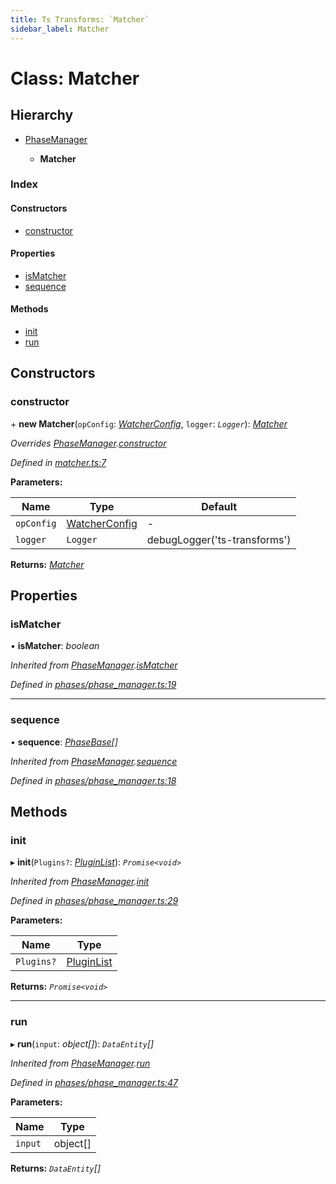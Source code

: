 ```yaml
---
title: Ts Transforms: `Matcher`
sidebar_label: Matcher
---
```


# Class: Matcher

## Hierarchy

* [PhaseManager](phasemanager.md)

  * **Matcher**

### Index

#### Constructors

* [constructor](matcher.md#constructor)

#### Properties

* [isMatcher](matcher.md#ismatcher)
* [sequence](matcher.md#sequence)

#### Methods

* [init](matcher.md#init)
* [run](matcher.md#run)

## Constructors

###  constructor

\+ **new Matcher**(`opConfig`: *[WatcherConfig](../interfaces/watcherconfig.md)*, `logger`: *`Logger`*): *[Matcher](matcher.md)*

*Overrides [PhaseManager](phasemanager.md).[constructor](phasemanager.md#constructor)*

*Defined in [matcher.ts:7](https://github.com/terascope/teraslice/blob/a2250fb9/packages/ts-transforms/src/matcher.ts#L7)*

**Parameters:**

Name | Type | Default |
------ | ------ | ------ |
`opConfig` | [WatcherConfig](../interfaces/watcherconfig.md) | - |
`logger` | `Logger` |  debugLogger('ts-transforms') |

**Returns:** *[Matcher](matcher.md)*

## Properties

###  isMatcher

• **isMatcher**: *boolean*

*Inherited from [PhaseManager](phasemanager.md).[isMatcher](phasemanager.md#ismatcher)*

*Defined in [phases/phase_manager.ts:19](https://github.com/terascope/teraslice/blob/a2250fb9/packages/ts-transforms/src/phases/phase_manager.ts#L19)*

___

###  sequence

• **sequence**: *[PhaseBase](phasebase.md)[]*

*Inherited from [PhaseManager](phasemanager.md).[sequence](phasemanager.md#sequence)*

*Defined in [phases/phase_manager.ts:18](https://github.com/terascope/teraslice/blob/a2250fb9/packages/ts-transforms/src/phases/phase_manager.ts#L18)*

## Methods

###  init

▸ **init**(`Plugins?`: *[PluginList](../overview.md#pluginlist)*): *`Promise<void>`*

*Inherited from [PhaseManager](phasemanager.md).[init](phasemanager.md#init)*

*Defined in [phases/phase_manager.ts:29](https://github.com/terascope/teraslice/blob/a2250fb9/packages/ts-transforms/src/phases/phase_manager.ts#L29)*

**Parameters:**

Name | Type |
------ | ------ |
`Plugins?` | [PluginList](../overview.md#pluginlist) |

**Returns:** *`Promise<void>`*

___

###  run

▸ **run**(`input`: *object[]*): *`DataEntity`[]*

*Inherited from [PhaseManager](phasemanager.md).[run](phasemanager.md#run)*

*Defined in [phases/phase_manager.ts:47](https://github.com/terascope/teraslice/blob/a2250fb9/packages/ts-transforms/src/phases/phase_manager.ts#L47)*

**Parameters:**

Name | Type |
------ | ------ |
`input` | object[] |

**Returns:** *`DataEntity`[]*
